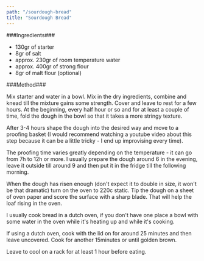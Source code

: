 ```yaml
---
path: "/sourdough-bread"
title: "Sourdough Bread"
---
```


###Ingredients###

- 130gr of starter 
- 8gr of salt
- approx. 230gr of room temperature water
- approx. 400gr of strong flour
- 8gr of malt flour (optional)

###Method###

Mix starter and water in a bowl. Mix in the dry ingredients, combine and knead till the mixture gains some strength. Cover and leave to rest for a few hours.
At the beginning, every half hour or so and for at least a couple of time, fold the dough in the bowl so that it takes a more stringy texture.

After 3-4 hours shape the dough into the desired way and move to a proofing basket (I would recommend watching a youtube video about this step because it can be a little tricky - I end up improvising every time).

The proofing time varies greatly depending on the temperature - it can go from 7h to 12h or more. I usually prepare the dough around 6 in the evening, leave it outside till around 9 and then put it in the fridge till the following morning.


When the dough has risen enough (don't expect it to double in size, it won't be that dramatic) turn on the oven to 220c static. 
Tip the dough on a sheet of oven paper and score the surface with a sharp blade. That will help the loaf rising in the oven.

I usually cook bread in a dutch oven, if you don't have one place a bowl with some water in the oven while it's heating up and while it's cooking.

If using a dutch oven, cook with the lid on for around 25 minutes and then leave uncovered. Cook for another 15minutes or until golden brown.

Leave to cool on a rack for at least 1 hour before eating.
